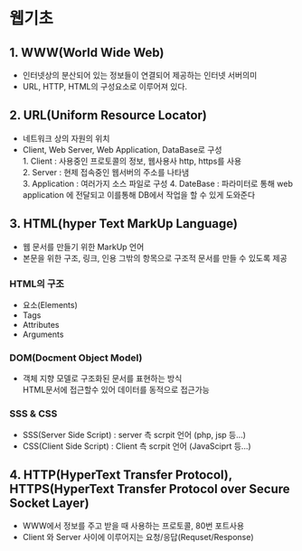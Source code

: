 # 웹기초
## 1. WWW(World Wide Web)
- 인터넷상의 분산되어 있는 정보들이 연결되어 제공하는 인터넷 서버의미
- URL, HTTP, HTML의 구성요소로 이루어져 있다.
## 2. URL(Uniform Resource Locator)
- 네트워크 상의 자원의 위치
- Client, Web Server, Web Application, DataBase로 구성  
        1. Client : 사용중인 프로토콜의 정보, 웹사용사 http, https를 사용  
        2. Server : 현제 접속중인 웹서버의 주소를 나타냄  
        3. Application : 여러가지 소스 파일로 구성
        4. DateBase : 파라미터로 통해 web application 에 전달되고 이를통해 DB에서 작업을 할 수 있게 도와준다
## 3. HTML(hyper Text MarkUp Language)
- 웹 문서를 만들기 위한 MarkUp 언어
- 본문을 위한 구조, 링크, 인용 그밖의 항목으로 구조적 문서를 만들 수 있도록 제공
### HTML의 구조
- 요소(Elements)
- Tags
- Attributes
- Arguments
### DOM(Docment Object Model)
- 객체 지향 모델로 구조화된 문서를 표현하는 방식  
    HTML문서에 접근할수 있어 데이터를 동적으로 접근가능
### SSS & CSS
- SSS(Server Side Script) : server 측 scrpit 언어 (php, jsp 등...)
- CSS(Client Side Script) : Client 측 scrpit 언어 (JavaSciprt 등...)
## 4. HTTP(HyperText Transfer Protocol), HTTPS(HyperText Transfer Protocol over Secure Socket Layer)
- WWW에서 정보를 주고 받을 때 사용하는 프로토콜, 80번 포트사용
- Client 와 Server 사이에 이루어지는 요청/응답(Requset/Response) 
